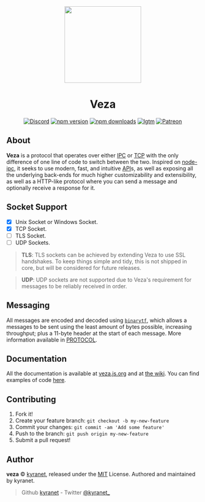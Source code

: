 <div align="center">

<img src="https://raw.githubusercontent.com/kyranet/veza/main/static/logo.png" height="200">

# Veza

[![Discord](https://discordapp.com/api/guilds/582495121698717696/embed.png)](https://discord.gg/pE5sfxK)
[![npm version](https://img.shields.io/npm/v/veza?color=crimson&logo=npm&style=flat-square)](https://www.npmjs.com/package/veza)
[![npm downloads](https://img.shields.io/npm/dt/veza?color=crimson&logo=npm&style=flat-square)](https://www.npmjs.com/package/veza)
[![lgtm](https://img.shields.io/lgtm/alerts/g/kyranet/veza.svg?logo=lgtm&logoWidth=18)](https://lgtm.com/projects/g/kyranet/veza/alerts/)
[![Patreon](https://img.shields.io/badge/donate-patreon-F96854.svg?logo=patreon)](https://donate.skyra.pw/patreon)

</div>

## About

**Veza** is a protocol that operates over either [IPC] or [TCP] with the only difference of one line of code to switch
between the two. Inspired on [node-ipc], it seeks to use modern, fast, and intuitive [API]s, as well as exposing all the
underlying back-ends for much higher customizability and extensibility, as well as a HTTP-like protocol where you can
send a message and optionally receive a response for it.

## Socket Support

-   [x] Unix Socket or Windows Socket.
-   [x] TCP Socket.
-   [ ] TLS Socket.
-   [ ] UDP Sockets.

> **TLS**: TLS sockets can be achieved by extending Veza to use SSL handshakes. To keep things simple and tidy, this is
> not shipped in core, but will be considered for future releases.

> **UDP**: UDP sockets are not supported due to Veza's requirement for messages to be reliably received in order.

[api]: https://en.wikipedia.org/wiki/Application_programming_interface
[ipc]: https://en.wikipedia.org/wiki/Inter-process_communication
[tcp]: https://en.wikipedia.org/wiki/Transmission_Control_Protocol
[node-ipc]: https://www.npmjs.com/package/node-ipc

## Messaging

All messages are encoded and decoded using [`binarytf`][binarytf], which allows a messages to be sent using the least
amount of bytes possible, increasing throughput; plus a 11-byte header at the start of each message. More information
available in [PROTOCOL].

[binarytf]: https://www.npmjs.com/package/binarytf
[protocol]: https://github.com/kyranet/veza/blob/master/PROTOCOL.md

## Documentation

All the documentation is available at [veza.js.org] and at [the wiki](https://github.com/kyranet/veza/wiki). You can
find examples of code [here](https://github.com/kyranet/veza/tree/master/examples).

[veza.js.org]: https://veza.js.org/

## Contributing

1. Fork it!
1. Create your feature branch: `git checkout -b my-new-feature`
1. Commit your changes: `git commit -am 'Add some feature'`
1. Push to the branch: `git push origin my-new-feature`
1. Submit a pull request!

## Author

**veza** © [kyranet][author], released under the
[MIT][license] License.
Authored and maintained by kyranet.

> Github [kyranet][author] - Twitter [@kyranet\_][twitter]

[license]: https://github.com/kyranet/veza/blob/master/LICENSE.md
[author]: https://github.com/kyranet
[twitter]: https://twitter.com/kyranet_
